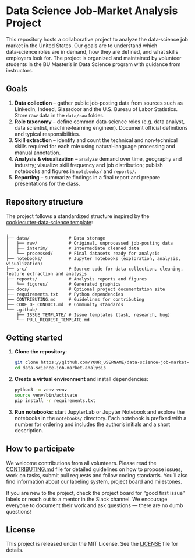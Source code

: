# Data Science Job‑Market Analysis Project

This repository hosts a collaborative project to analyze the data‑science job market in the United States.  Our goals are to understand which data‑science roles are in demand, how they are defined, and what skills employers look for.  The project is organized and maintained by volunteer students in the BU Master’s in Data Science program with guidance from instructors.

## Goals

1. **Data collection** – gather public job‑posting data from sources such as LinkedIn, Indeed, Glassdoor and the U.S. Bureau of Labor Statistics.  Store raw data in the `data/raw` folder.
2. **Role taxonomy** – define common data‑science roles (e.g. data analyst, data scientist, machine‑learning engineer).  Document official definitions and typical responsibilities.
3. **Skill extraction** – identify and count the technical and non‑technical skills required for each role using natural‑language processing and manual annotation.
4. **Analysis & visualization** – analyze demand over time, geography and industry; visualize skill frequency and job distribution; publish notebooks and figures in `notebooks/` and `reports/`.
5. **Reporting** – summarize findings in a final report and prepare presentations for the class.

## Repository structure

The project follows a standardized structure inspired by the [cookiecutter‑data‑science template](https://github.com/drivendataorg/cookiecutter-data-science):

```
.
├── data/               # Data storage
│   ├── raw/            # Original, unprocessed job‑posting data
│   ├── interim/        # Intermediate cleaned data
│   └── processed/      # Final datasets ready for analysis
├── notebooks/          # Jupyter notebooks (exploration, analysis, visualization)
├── src/                # Source code for data collection, cleaning, feature extraction and analysis
├── reports/            # Analysis reports and figures
│   └── figures/        # Generated graphics
├── docs/               # Optional project documentation site
├── requirements.txt    # Python dependencies
├── CONTRIBUTING.md     # Guidelines for contributing
├── CODE_OF_CONDUCT.md  # Community standards
└── .github/
    ├── ISSUE_TEMPLATE/ # Issue templates (task, research, bug)
    └── PULL_REQUEST_TEMPLATE.md
```

## Getting started

1. **Clone the repository**:
   ```bash
   git clone https://github.com/YOUR_USERNAME/data-science-job-market-analysis.git
   cd data-science-job-market-analysis
   ```
2. **Create a virtual environment** and install dependencies:
   ```bash
   python3 -m venv venv
   source venv/bin/activate
   pip install -r requirements.txt
   ```
3. **Run notebooks**: start JupyterLab or Jupyter Notebook and explore the notebooks in the `notebooks/` directory.  Each notebook is prefixed with a number for ordering and includes the author’s initials and a short description.

## How to participate

We welcome contributions from all volunteers.  Please read the [CONTRIBUTING.md](CONTRIBUTING.md) file for detailed guidelines on how to propose issues, work on tasks, submit pull requests and follow coding standards.  You’ll also find information about our labeling system, project board and milestones.

If you are new to the project, check the project board for “good first issue” labels or reach out to a mentor in the Slack channel.  We encourage everyone to document their work and ask questions — there are no dumb questions!

## License

This project is released under the MIT License.  See the [LICENSE](LICENSE) file for details.
